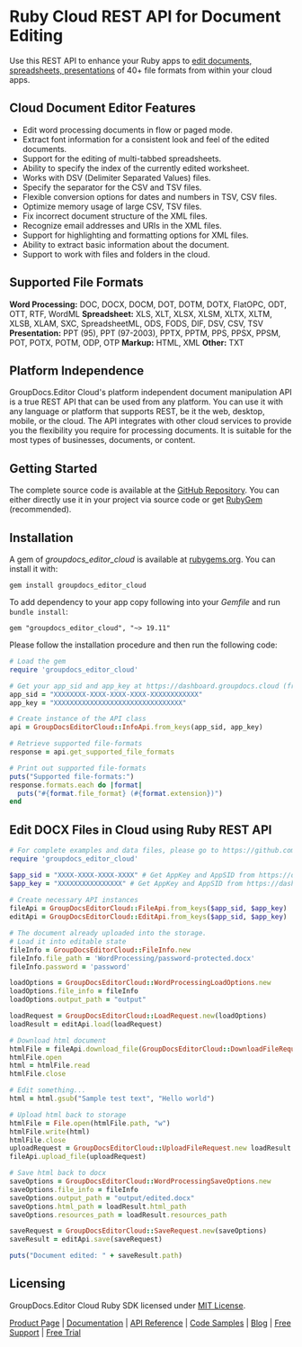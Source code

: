 # Ruby Cloud REST API for Document Editing

Use this REST API to enhance your Ruby apps to [edit documents, spreadsheets, presentations](https://products.groupdocs.cloud/editor/ruby) of 40+ file formats from within your cloud apps.

## Cloud Document Editor Features

- Edit word processing documents in flow or paged mode.
- Extract font information for a consistent look and feel of the edited documents.
- Support for the editing of multi-tabbed spreadsheets.
- Ability to specify the index of the currently edited worksheet.
- Works with DSV (Delimiter Separated Values) files.
- Specify the separator for the CSV and TSV files.
- Flexible conversion options for dates and numbers in TSV, CSV files.
- Optimize memory usage of large CSV, TSV files.
- Fix incorrect document structure of the XML files.
- Recognize email addresses and URIs in the XML files.
- Support for highlighting and formatting options for XML files.
- Ability to extract basic information about the document.
- Support to work with files and folders in the cloud.

## Supported File Formats

**Word Processing:** DOC, DOCX, DOCM, DOT, DOTM, DOTX, FlatOPC, ODT, OTT, RTF, WordML
**Spreadsheet:** XLS, XLT, XLSX, XLSM, XLTX, XLTM, XLSB, XLAM, SXC, SpreadsheetML, ODS, FODS, DIF, DSV, CSV, TSV
**Presentation:** PPT (95), PPT (97-2003), PPTX, PPTM, PPS, PPSX, PPSM, POT, POTX, POTM, ODP, OTP
**Markup:** HTML, XML
**Other:** TXT

## Platform Independence

GroupDocs.Editor Cloud's platform independent document manipulation API is a true REST API that can be used from any platform. You can use it with any language or platform that supports REST, be it the web, desktop, mobile, or the cloud. The API integrates with other cloud services to provide you the flexibility you require for processing documents. It is suitable for the most types of businesses, documents, or content.

## Getting Started

The complete source code is available at the [GitHub Repository](https://github.com/groupdocs-editor-cloud/groupdocs-editor-cloud-ruby). You can either directly use it in your project via source code or get [RubyGem](https://rubygems.org/gems/groupdocs_editor_cloud) (recommended).

## Installation

A gem of *groupdocs_editor_cloud* is available at [rubygems.org](https://rubygems.org/). You can install it with:

`gem install groupdocs_editor_cloud`

To add dependency to your app copy following into your *Gemfile* and run `bundle install`:

`gem "groupdocs_editor_cloud", "~> 19.11"`

Please follow the installation procedure and then run the following code:

```ruby
# Load the gem
require 'groupdocs_editor_cloud'

# Get your app_sid and app_key at https://dashboard.groupdocs.cloud (free registration is required).
app_sid = "XXXXXXXX-XXXX-XXXX-XXXX-XXXXXXXXXXXX"
app_key = "XXXXXXXXXXXXXXXXXXXXXXXXXXXXXXXX"

# Create instance of the API class
api = GroupDocsEditorCloud::InfoApi.from_keys(app_sid, app_key)

# Retrieve supported file-formats
response = api.get_supported_file_formats

# Print out supported file-formats
puts("Supported file-formats:")
response.formats.each do |format|
  puts("#{format.file_format} (#{format.extension})")
end
```

## Edit DOCX Files in Cloud using Ruby REST API

```ruby
# For complete examples and data files, please go to https://github.com/groupdocs-editor-cloud/groupdocs-editor-cloud-ruby-samples
require 'groupdocs_editor_cloud'

$app_sid = "XXXX-XXXX-XXXX-XXXX" # Get AppKey and AppSID from https://dashboard.groupdocs.cloud
$app_key = "XXXXXXXXXXXXXXXX" # Get AppKey and AppSID from https://dashboard.groupdocs.cloud
  
# Create necessary API instances
fileApi = GroupDocsEditorCloud::FileApi.from_keys($app_sid, $app_key)
editApi = GroupDocsEditorCloud::EditApi.from_keys($app_sid, $app_key)

# The document already uploaded into the storage.
# Load it into editable state
fileInfo = GroupDocsEditorCloud::FileInfo.new
fileInfo.file_path = 'WordProcessing/password-protected.docx'
fileInfo.password = 'password'

loadOptions = GroupDocsEditorCloud::WordProcessingLoadOptions.new
loadOptions.file_info = fileInfo
loadOptions.output_path = "output"

loadRequest = GroupDocsEditorCloud::LoadRequest.new(loadOptions)
loadResult = editApi.load(loadRequest)

# Download html document
htmlFile = fileApi.download_file(GroupDocsEditorCloud::DownloadFileRequest.new loadResult.html_path)
htmlFile.open
html = htmlFile.read
htmlFile.close

# Edit something...
html = html.gsub("Sample test text", "Hello world")

# Upload html back to storage
htmlFile = File.open(htmlFile.path, "w")
htmlFile.write(html)
htmlFile.close
uploadRequest = GroupDocsEditorCloud::UploadFileRequest.new loadResult.html_path, File.open(htmlFile.path, "r")
fileApi.upload_file(uploadRequest)

# Save html back to docx
saveOptions = GroupDocsEditorCloud::WordProcessingSaveOptions.new
saveOptions.file_info = fileInfo
saveOptions.output_path = "output/edited.docx"
saveOptions.html_path = loadResult.html_path
saveOptions.resources_path = loadResult.resources_path

saveRequest = GroupDocsEditorCloud::SaveRequest.new(saveOptions)
saveResult = editApi.save(saveRequest)

puts("Document edited: " + saveResult.path)
```

## Licensing

GroupDocs.Editor Cloud Ruby SDK licensed under [MIT License](https://github.com/groupdocs-editor-cloud/groupdocs-editor-cloud-ruby/blob/master/LICENSE).

[Product Page](https://products.groupdocs.cloud/editor/ruby) | [Documentation](https://wiki.groupdocs.cloud/editorcloud/) | [API Reference](https://apireference.groupdocs.cloud/editor/) | [Code Samples](https://github.com/groupdocs-editor-cloud/groupdocs-editor-cloud-ruby) | [Blog](https://blog.groupdocs.cloud/) | [Free Support](https://forum.groupdocs.cloud/c/editor) | [Free Trial](https://dashboard.groupdocs.cloud/#/apps)
